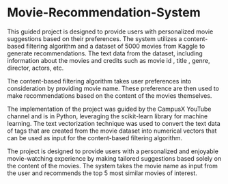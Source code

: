 # Movie-Recommendation-System

This guided project is designed to provide users with personalized movie suggestions based on their preferences. The system utilizes a content-based filtering algorithm and a dataset of 5000 movies from Kaggle to generate recommendations. The text data from the dataset, including information about the movies and credits such as movie id , title , genre, director, actors, etc.

The content-based filtering algorithm takes user preferences into consideration by providing movie name. These preference are then used to make recommendations based on the content of the movies themselves.

The implementation of the project was guided by the CampusX YouTube channel and is in Python, leveraging the scikit-learn library for machine learning. The text vectorization technique was used to convert the text data of tags that are created from the movie dataset into numerical vectors that can be used as input for the content-based filtering algorithm.

The project is designed to provide users with a personalized and enjoyable movie-watching experience by making tailored suggestions based solely on the content of the movies. The system takes the movie name as input from the user and recommends the top 5 most similar movies of interest. 


